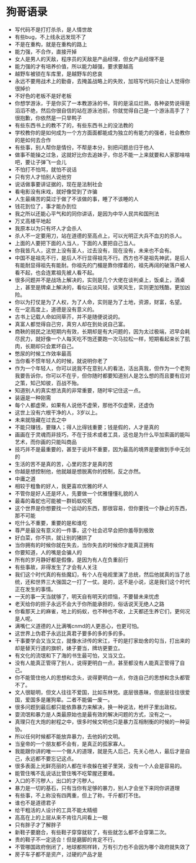 # 狗哥语录
* 写代码不是打打杀杀，是人情世故
* 有些bug，不上线永远发现不了
* 不是在重构，就是在重构的路上
* 能力强，不合作，直接开掉
* 女人是男人的天敌，程序员的天敌是产品经理，但女产品经理不是
* 能力强的才有培养价值，所以能力越强，要求要越高
* 越野车被锁在车库里，是越野车的悲哀
* 永远不要用战术上的勤奋，去掩盖战略上的失败，加班写代码只会让人觉得你很掉价
* 不好色的老板不是好老板
* 你想学游泳，于是你买了一本教游泳的书，背的是滚瓜烂熟，各种姿势说得是滔滔不绝，然后你很自信的站在游泳池前，你就觉得自己是一个游泳高手了？很抱歉，你依然是一只旱鸭子
* 有些东西书上的教不了的，有些东西书上的没法教的
* 学校教你的是如何成为一个方方面面都能成为独立的有能力的强者，社会教你的是如何去合作
* 有些事，别人帮你是情份，不帮是本分，别把问题总归于他人
* 做事不能操之过急，这就好比你去追妹子，你总不能一上来就要和人家那啥啥吧，要让子弹飞一会儿
* 不怕打不怕骂，就怕不说话
* 只有穷人才怕别人说他穷
* 说话做事要讲证据的，现在是法制社会
* 看电影没有床戏，就好像受到了诈骗
* 人生最痛苦的莫过于做了不该做的事，睡了不该睡的人
* 钱花到位了，事才能办到位
* 我之所以还能心平气和的同你讲话，是因为中华人民共和国刑法
* 万丈高楼平地起
* 我原本以为只有坏人才会杀人
* 杀人不一定要用刀，站在道德的至高点上，可以光明正大兵不血刃的杀人。
* 上面的人要把下面的人当人，下面的人要把自己当人。
* 你我皆凡人，这世上没有圣人，过去没有，现在没有，未来也不会有。
* 中国不是祖先不行，是后人不行显得祖先不行。西方也不是祖先神武，是后人有能耐显得祖先有能耐。你祖先的门楣是靠你撑着的，祖先再阔的破落户被人看不起，也会连累祖先被人看不起。
* 很多问题并不是战场上解决的，实则是几个大佬在谈判桌上，饭桌上，酒桌上，甚至是牌桌上解决的，看似云淡风轻，谈笑风生，实则更加残酷，更加凶险。
* 你以为打仗是为了人权，为了人命，实则是为了土地，资源，财富，名望。
* 在一定高度上，道德是没有意义的。
* 古书上记载人命如同草芥，并不是随便说说的。
* 真富人都觉得自己穷，真穷人却在到处说自己富。
* 商鞅的弱民之法短期内有效，长期却是有大问题的，因为太过极端，迟早会耗尽民力，就好像一个人每天吃不饱还要跑一次马拉松一样，短期看起来长了肌肉，长期却只会累坏自己。
* 憋尿的时候工作效率最高
* 当你看不惯年轻人的时候，就说明你老了
* 作为一个年轻人，你可以说我不在意别人的看法，活出真我，但作为一个老狗我要告诉你，你可以不在乎，但你随时都要知道别人是怎么想的而且要有应对之策，知己知彼，百战不殆。
* 知道别人的真实想法真的非常重要，随时牢记住这一点。
* 装逼是一种刚需
* 每个人都虚荣，如果有人说他不虚荣，那他不仅虚荣，还虚伪
* 这世上没有六根干净的人，3岁以上。
* 未来就隐藏在过去之中
* 不能只赚钱，要赚人；得人比得钱重要；钱是假的，人才是真的
* 画画在于灵魂而非技巧，不在于技术或者工具，这也是为什么毕加索画的能叫艺术，而你画的只能叫商品
* 技巧并不是最重要的，甚至于说并不重要，因为最高的境界是要做到手中无剑的
* 生活的苦不是真的苦，心里的苦才是真的苦
* 你越是想控制他，他就越是想脱离你的控制，反之亦然。
* 中庸之道
* 相较于粗鲁的好人，我更喜欢优雅的坏人
* 不管你是好人还是坏人，先要做一个优雅懂懂礼貌的人
* 最毒的毒蛇也可能被一群蚂蚁咬死
* 这个世界是你想要找一个运动的东西，那很容易，但你要找一个静止的东西，那不可能
* 吃什么不重要，重要的是和谁吃
* 尊严是最没有意义的一件事，这个社会迟早会把你羞辱到极致
* 好白菜，你不拱，就让别的猪拱了
* 当你拥有的时候你就在失去，当你失去的时候你才能真正拥有
* 你要知道，人的嘴是会骗人的
* 所有的岁月静好都是假像，是因为有人在负重前行
* 有些事故，非得发生了才会有人关注
* 我们这个时代真的有些魔幻，有个人在电视里演了总统，然后他就真的当了总统，还和世界三大强国之一打了一仗。是的，这不是小说，这是我们这个时代正在发生的事情。
* 一天的事一天当就够了，明天自有明天的烦恼，不要替未来忧虑
* 老天给你的担子永远不会大于你所能承担的，俗话说天无绝人之路
* 你看那天上的麻雀，地上的蚂蚁，也不种也不收，上天都还生养它们，更何况是人呢。
* 满嘴仁义道德的人比满嘴cnmd的人更恶心，也更可怕。
* 这世界上伪君子永远比真君子要多的多的多的多。
* 干事要学会又当又立，就像水浒传的宋江，干的是打家劫舍的勾当，打出来的却是替天行道的旗帜，婊子要当，牌坊更要立。
* 有文化的流氓和下了海的书生最可怕，又当又立。
* 没有人能真正管得了别人，说得更明白一点，甚至都没有人能真正管得了自己。
* 你不能管住他人的思想和念头，说得更明白一点，你连自己的思想和念头都管不了。
* 文人很聪明，但文人往往不爱国，比如东林党。底层很愚昧，但底层往往很爱国，爱国多是屠狗辈。二者不能偏一废一。
* 很多问题到最后都只能依靠暴力来解决，换一种说法，枪杆子里出政权。
* 耍流氓和暴力是人类最原始也是最有效的解决问题的方式，没有之一。
* 真理只在大炮的射程之中，很多时候文明也只是暴力互相制衡的时候的一种妥协。
* 所以任何时候都不能放弃暴力，去他妈的文明。
* 当皇帝的一个朋友都不会有，是真正的孤家寡人。
* 我能跟你讲的唯一一个做人的道理，就是先人后己，先关心他人，最后才是自己，永远都不要忘记这点。
* 很多表面上光鲜亮丽的人都在半夜躲在被子里哭，没有一个人会是容易的。
* 能管住嘴不乱说话比管住嘴不吃荤腥还要难。
* 入口的不污秽人，出口的才污秽人。
* 暴力是一切的基石，只有当你有足够的暴力，别人才会坐下来同你讲道理
* 有些事，不上称没有四两重，但上了称，千斤都打不住。
* 谁也不是道德君子
* 给干粗活的人设计的工具不能太精细
* 高高在上的上层从来不肯往凡间看上一眼
* 只有胖子才了解胖子
* 新鞋子要磨合，有些鞋子穿穿就软了，有些就怎么都不会穿第二次。
* 贵的鞋子不一定适合！但是磨脚的肯定不行。
* 不管哪国政府倒闭了，地球都照样转，万有引力也不会因为哪个政府就失效了
* 房子车子都不是资产，过硬的产品才是







